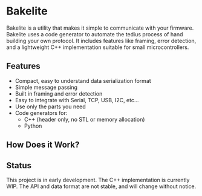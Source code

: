 # Bakelite

Bakelite is a utility that makes it simple to communicate with your firmware.
Bakelite uses a code generator to automate the tedius process of hand building your own protocol.
It includes features like framing, error detection, and a lightweight C++ implementation suitable for small microcontrollers.


## Features
* Compact, easy to understand data serialization format
* Simple message passing
* Built in framing and error detection
* Easy to integrate with Serial, TCP, USB, I2C, etc...
* Use only the parts you need
* Code generators for:
    * C++ (header only, no STL or memory allocation)
    * Python

## How Does it Work?

## Status
This project is in early development. The C++ implementation is currently WIP.
The API and data format are not stable, and will change without notice.
